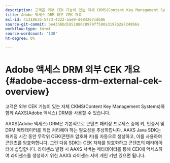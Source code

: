 ```yaml
---
description: 고객은 외부 CEK 기능이 있는 자체 CKMS(Content Key Management Systems)와 함께 AAXS(Adobe 액세스) DRM을 사용할 수 있습니다.
title: Adobe 액세스 DRM 외부 CEK 개요
exl-id: 4131863b-5773-4222-aae9-d984267cdb86
source-git-commit: be43bbbd1051886c8979ff590a3197b2a7249b6a
workflow-type: tm+mt
source-wordcount: '138'
ht-degree: 0%

---
```


# Adobe 액세스 DRM 외부 CEK 개요 {#adobe-access-drm-external-cek-overview}

고객은 외부 CEK 기능이 있는 자체 CKMS(Content Key Management Systems)와 함께 AAXS(Adobe 액세스) DRM을 사용할 수 있습니다.

AAXS(Adobe 액세스) DRM은 기본적으로 콘텐츠 패키징 프로세스 중에 키, 인증서 및 DRM 메타데이터를 직접 처리해야 하는 필요성을 추상화합니다. AAXS Java SDK는 패키징 시간 동안 무작위 CEK(콘텐츠 암호화 키)를 자동으로 생성하고, 이를 사용하여 콘텐츠를 암호화합니다. 그런 다음 SDK는 CEK 자체를 암호화하고 콘텐츠의 메타데이터에 삽입합니다. 라이센스 발행 시 AAXS 서버는 메타데이터를 통해 CEK에 액세스하여 라이센스를 생성하기 위한 AAXS 라이센스 서버 개인 키만 있으면 됩니다.
